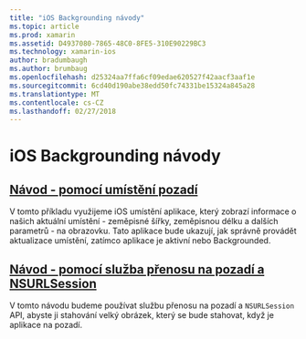 ```yaml
---
title: "iOS Backgrounding návody"
ms.topic: article
ms.prod: xamarin
ms.assetid: D4937080-7865-48C0-8FE5-310E90229BC3
ms.technology: xamarin-ios
author: bradumbaugh
ms.author: brumbaug
ms.openlocfilehash: d25324aa7ffa6cf09edae620527f42aacf3aaf1e
ms.sourcegitcommit: 6cd40d190abe38edd50fc74331be15324a845a28
ms.translationtype: MT
ms.contentlocale: cs-CZ
ms.lasthandoff: 02/27/2018
---
```

# <a name="ios-backgrounding-walkthroughs"></a>iOS Backgrounding návody

##  <a name="walkthrough---using-background-locationiosapp-fundamentalsbackgroundingios-backgrounding-walkthroughslocation-walkthroughmd"></a>[Návod - pomocí umístění pozadí](~/ios/app-fundamentals/backgrounding/ios-backgrounding-walkthroughs/location-walkthrough.md)

V tomto příkladu využijeme iOS umístění aplikace, který zobrazí informace o našich aktuální umístění - zeměpisné šířky, zeměpisnou délku a dalších parametrů - na obrazovku. Tato aplikace bude ukazují, jak správně provádět aktualizace umístění, zatímco aplikace je aktivní nebo Backgrounded.

##  <a name="walkthrough---using-background-transfer-service-and-nsurlsessioniosapp-fundamentalsbackgroundingios-backgrounding-walkthroughsbackground-transfer-walkthroughmd"></a>[Návod - pomocí služba přenosu na pozadí a NSURLSession](~/ios/app-fundamentals/backgrounding/ios-backgrounding-walkthroughs/background-transfer-walkthrough.md)

V tomto návodu budeme používat službu přenosu na pozadí a `NSURLSession` API, abyste ji stahování velký obrázek, který se bude stahovat, když je aplikace na pozadí.
